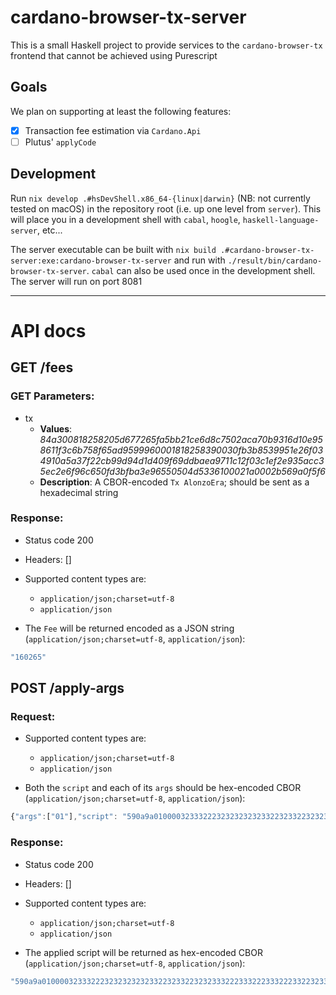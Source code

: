 # cardano-browser-tx-server

This is a small Haskell project to provide services to the `cardano-browser-tx` frontend that cannot be achieved using Purescript

## Goals

We plan on supporting at least the following features:

- [x] Transaction fee estimation via `Cardano.Api`
- [ ] Plutus' `applyCode`

## Development

Run `nix develop .#hsDevShell.x86_64-{linux|darwin}` (NB: not currently tested on macOS) in the repository root (i.e. up one level from `server`). This will place you in a development shell with `cabal`, `hoogle`, `haskell-language-server`, etc...

The server executable can be built with `nix build .#cardano-browser-tx-server:exe:cardano-browser-tx-server` and run with `./result/bin/cardano-browser-tx-server`. `cabal` can also be used once in the development shell. The server will run on port 8081

---

# API docs

## GET /fees

### GET Parameters:

- tx
  - **Values**: _84a300818258205d677265fa5bb21ce6d8c7502aca70b9316d10e958611f3c6b758f65ad9599960001818258390030fb3b8539951e26f034910a5a37f22cb99d94d1d409f69ddbaea9711c12f03c1ef2e935acc35ec2e6f96c650fd3bfba3e96550504d5336100021a0002b569a0f5f6_
  - **Description**: A CBOR-encoded `Tx AlonzoEra`; should be sent as a hexadecimal string

### Response:

- Status code 200
- Headers: []

- Supported content types are:

  - `application/json;charset=utf-8`
  - `application/json`

- The `Fee` will be returned encoded as a JSON string (`application/json;charset=utf-8`, `application/json`):

```javascript
"160265"
```

## POST /apply-args

### Request:

- Supported content types are:

  - `application/json;charset=utf-8`
  - `application/json`

- Both the `script` and each of its `args` should be hex-encoded CBOR (`application/json;charset=utf-8`, `application/json`):

```javascript
{"args":["01"],"script": "590a9a0100003233322232323232323322323322323233322233322233322233223233322232323322323233223233333222223322"}
```

### Response:

- Status code 200
- Headers: []

- Supported content types are:

  - `application/json;charset=utf-8`
  - `application/json`

- The applied script will be returned as hex-encoded CBOR (`application/json;charset=utf-8`, `application/json`):

```javascript
"590a9a0100003233322232323232323322323322323233322233322233322233223233322232323322323233223233333222223322"
```
